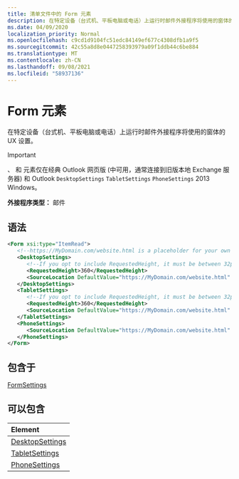 ```yaml
---
title: 清单文件中的 Form 元素
description: 在特定设备（台式机、平板电脑或电话）上运行时邮件外接程序将使用的窗体的 UX 设置。
ms.date: 04/09/2020
localization_priority: Normal
ms.openlocfilehash: c9cd1d9104fc51edc84149ef677c4308dfb1a9f5
ms.sourcegitcommit: 42c55a8d8e0447258393979a09f1ddb44c6be884
ms.translationtype: MT
ms.contentlocale: zh-CN
ms.lasthandoff: 09/08/2021
ms.locfileid: "58937136"
---
```

# <a name="form-element"></a>Form 元素

在特定设备（台式机、平板电脑或电话）上运行时邮件外接程序将使用的窗体的 UX 设置。

> [!IMPORTANT]
> 、 和 元素仅在经典 Outlook 网页版 (中可用，通常连接到旧版本地 Exchange 服务器) 和 Outlook `DesktopSettings` `TabletSettings` `PhoneSettings` 2013 Windows。

**外接程序类型：** 邮件

## <a name="syntax"></a>语法

```XML
<Form xsi:type="ItemRead">
   <!--https://MyDomain.com/website.html is a placeholder for your own add-in website.-->
   <DesktopSettings>
      <!--If you opt to include RequestedHeight, it must be between 32px to 450px, inclusive.-->
      <RequestedHeight>360</RequestedHeight>
      <SourceLocation DefaultValue="https://MyDomain.com/website.html" />
   </DesktopSettings>
   <TabletSettings>
      <!--If you opt to include RequestedHeight, it must be between 32px to 450px, inclusive.-->
      <RequestedHeight>360</RequestedHeight>
      <SourceLocation DefaultValue="https://MyDomain.com/website.html" />
   </TabletSettings>
   <PhoneSettings>
      <SourceLocation DefaultValue="https://MyDomain.com/website.html" />
   </PhoneSettings>
</Form>
```

## <a name="contained-in"></a>包含于

[FormSettings](formsettings.md)


## <a name="can-contain"></a>可以包含

|**Element**|
|:-----|
|[DesktopSettings](desktopsettings.md)|
|[TabletSettings](tabletsettings.md)|
|[PhoneSettings](phonesettings.md)|
